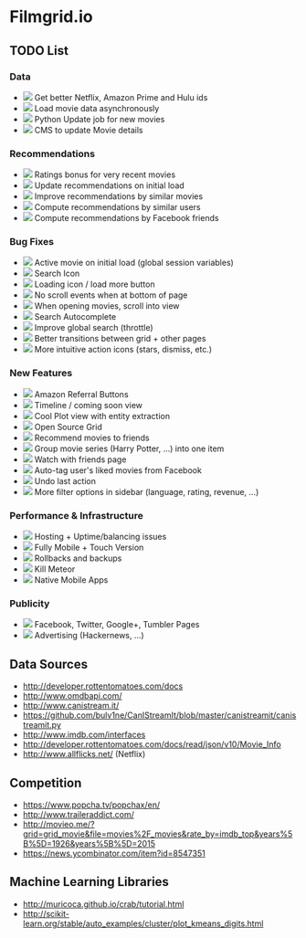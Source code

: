 # Filmgrid.io


## TODO List

### Data
* ![](https://tr.im/RtH0v) Get better Netflix, Amazon Prime and Hulu ids
* ![](https://tr.im/RtH0v) Load movie data asynchronously
* ![](https://tr.im/RtH0v) Python Update job for new movies
* ![](https://tr.im/3GIP7) CMS to update Movie details

### Recommendations
* ![](https://tr.im/RtH0v) Ratings bonus for very recent movies
* ![](https://tr.im/RtH0v) Update recommendations on initial load
* ![](https://tr.im/3GIP7) Improve recommendations by similar movies
* ![](https://tr.im/3GIP7) Compute recommendations by similar users
* ![](https://tr.im/3GIP7) Compute recommendations by Facebook friends

### Bug Fixes
* ![](https://tr.im/RtH0v) Active movie on initial load (global session variables)
* ![](https://tr.im/RtH0v) Search Icon
* ![](https://tr.im/RtH0v) Loading icon / load more button
* ![](https://tr.im/RtH0v) No scroll events when at bottom of page
* ![](https://tr.im/PtXLf) When opening movies, scroll into view
* ![](https://tr.im/PtXLf) Search Autocomplete
* ![](https://tr.im/3GIP7) Improve global search (throttle)
* ![](https://tr.im/3GIP7) Better transitions between grid + other pages
* ![](https://tr.im/3GIP7) More intuitive action icons (stars, dismiss, etc.)

### New Features
* ![](https://tr.im/RtH0v) Amazon Referral Buttons
* ![](https://tr.im/PtXLf) Timeline / coming soon view
* ![](https://tr.im/3GIP7) Cool Plot view with entity extraction
* ![](https://tr.im/3GIP7) Open Source Grid
* ![](https://tr.im/3GIP7) Recommend movies to friends
* ![](https://tr.im/3GIP7) Group movie series (Harry Potter, ...) into one item
* ![](https://tr.im/3GIP7) Watch with friends page
* ![](https://tr.im/3GIP7) Auto-tag user's liked movies from Facebook
* ![](https://tr.im/3GIP7) Undo last action
* ![](https://tr.im/3GIP7) More filter options in sidebar (language, rating, revenue, ...)

### Performance & Infrastructure
* ![](https://tr.im/RtH0v) Hosting + Uptime/balancing issues
* ![](https://tr.im/PtXLf) Fully Mobile + Touch Version
* ![](https://tr.im/PtXLf) Rollbacks and backups
* ![](https://tr.im/3GIP7) Kill Meteor
* ![](https://tr.im/3GIP7) Native Mobile Apps

### Publicity
* ![](https://tr.im/PtXLf) Facebook, Twitter, Google+, Tumbler Pages
* ![](https://tr.im/PtXLf) Advertising (Hackernews, ...)


<!--
TAGS:
* https://tr.im/RtH0v  -  beta
* https://tr.im/PtXLf  -  1.0
* https://tr.im/3GIP7  -  future
-->


## Data Sources

* http://developer.rottentomatoes.com/docs
* http://www.omdbapi.com/
* http://www.canistream.it/
* https://github.com/bulv1ne/CanIStreamIt/blob/master/canistreamit/canistreamit.py
* http://www.imdb.com/interfaces
* http://developer.rottentomatoes.com/docs/read/json/v10/Movie_Info
* http://www.allflicks.net/ (Netflix)


## Competition

* https://www.popcha.tv/popchax/en/
* http://www.traileraddict.com/
* http://movieo.me/?grid=grid_movie&file=movies%2F_movies&rate_by=imdb_top&years%5B%5D=1926&years%5B%5D=2015
* https://news.ycombinator.com/item?id=8547351


## Machine Learning Libraries

* http://muricoca.github.io/crab/tutorial.html
* http://scikit-learn.org/stable/auto_examples/cluster/plot_kmeans_digits.html


